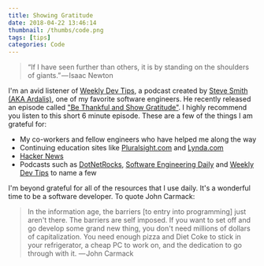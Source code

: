 ```yaml
---
title: Showing Gratitude
date: 2018-04-22 13:46:14
thumbnail: /thumbs/code.png
tags: [tips]
categories: Code
---
```

> “If I have seen further than others, it is by standing on the shoulders of giants.” — Isaac Newton

I'm an avid listener of [Weekly Dev Tips](http://www.weeklydevtips.com), a podcast created by [Steve Smith (AKA Ardalis)](http://ardalis.com), one of my favorite software engineers. He recently released an episode called ["Be Thankful and Show Gratitude"](http://www.weeklydevtips.com/013). I highly recommend you listen to this short 6 minute episode. These are a few of the things I am grateful for:

* My co-workers and fellow engineers who have helped me along the way
* Continuing education sites like [Pluralsight.com](http://www.pluralsight.com) and [Lynda.com](http://www.lynda.com)
* [Hacker News](https://news.ycombinator.com/)
* Podcasts such as [DotNetRocks](http://www.dotnetrocks.com), [Software Engineering Daily](http://www.softwareengineeringdaily.com) and [Weekly Dev Tips](http://www.weeklydevtips.com) to name a few

I'm beyond grateful for all of the resources that I use daily. It's a wonderful time to be a software developer. To quote John Carmack:

> In the information age, the barriers [to entry into programming] just aren't there. The barriers are self imposed. If you want to set off and go develop some grand new thing, you don't need millions of dollars of capitalization. You need enough pizza and Diet Coke to stick in your refrigerator, a cheap PC to work on, and the dedication to go through with it. — John Carmack